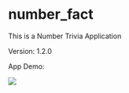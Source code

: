 # number_fact

This is a Number Trivia Application

Version: 1.2.0

App Demo:

<img src="https://github.com/JoelJojoP/IRIS-Flutter-Bootcamp-2022/blob/master/session_3/Assignment%202%20Solution/number_fact/assets/App_Demo_2.gif"/>
